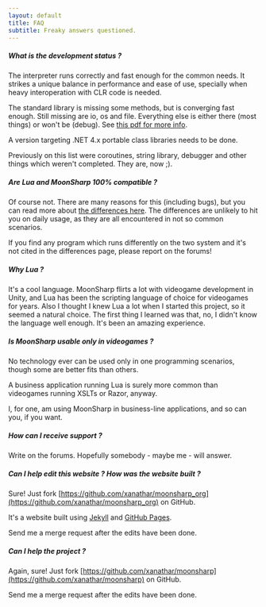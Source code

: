 ```yaml
---
layout: default
title: FAQ
subtitle: Freaky answers questioned.
---
```


##### What is the development status ?

The interpreter runs correctly and fast enough for the common needs. It strikes a unique balance in performance and ease of use, specially when heavy interoperation with CLR code is needed.

The standard library is missing some methods, but is converging fast enough. Still missing are io, os and file. Everything else is either there (most 
things) or won't be (debug). See <a href="http://www.moonsharp.org/MoonSharpStdLib.pdf">this pdf for more info</a>.

A version targeting .NET 4.x portable class libraries needs to be done.

Previously on this list were coroutines, string library, debugger and other things which weren't completed. They are, now ;).


##### Are Lua and MoonSharp 100% compatible ?

Of course not. There are many reasons for this (including bugs), but you can read more about [the differences here](moonluadifferences.html).
The differences are unlikely to hit you on daily usage, as they are all encountered in not so common scenarios.

If you find any program which runs differently on the two system and it's not cited in the differences page, please report on the forums!


##### Why Lua ?

It's a cool language. MoonSharp flirts a lot with videogame development in Unity, and Lua has been the scripting language of choice for
videogames for years. Also I thought I knew Lua a lot when I started this project, so it seemed a natural choice. The first thing I learned was that,
no, I didn't know the language well enough. It's been an amazing experience.


##### Is MoonSharp usable only in videogames ?

No technology ever can be used only in one programming scenarios, though some are better fits than others. 

A business application running Lua is surely more common than videogames running XSLTs or Razor, anyway. 

I, for one, am using MoonSharp in business-line applications, and so can you, if you want.


##### How can I receive support ?

Write on the forums. Hopefully somebody - maybe me - will answer. 


##### Can I help edit this website ? How was the website built ?

Sure! Just fork [https://github.com/xanathar/moonsharp_org](https://github.com/xanathar/moonsharp_org) on GitHub.

It's a website built using [Jekyll](http://jekyllrb.com/) and [GitHub Pages](https://pages.github.com/). 

Send me a merge request after the edits have been done.


##### Can I help the project ?

Again, sure! Just fork [https://github.com/xanathar/moonsharp](https://github.com/xanathar/moonsharp) on GitHub.

Send me a merge request after the edits have been done.



        
		
		
		


